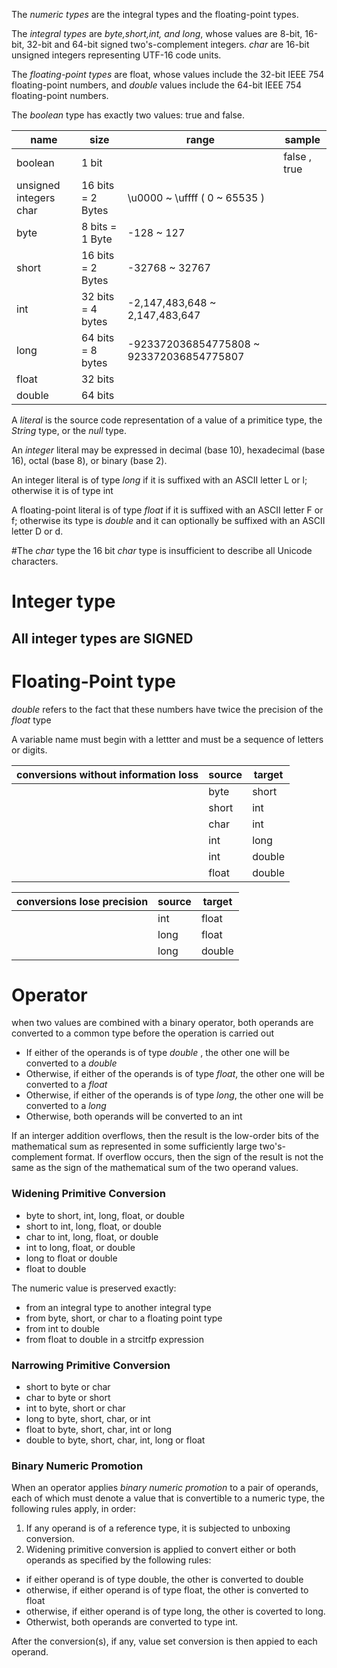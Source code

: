 The *numeric types* are the integral types and the floating-point types.

The *integral types* are *byte,short,int, and long*, whose values are 8-bit, 16-bit, 32-bit and 64-bit signed two's-complement integers.
*char* are 16-bit unsigned integers representing UTF-16 code units.

The *floating-point types* are float, whose values include the 32-bit IEEE 754 floating-point numbers, and *double* values include the 64-bit IEEE 754 floating-point numbers.

The *boolean* type has exactly two values: true and false.

| name | size | range | sample |
| ----- | ----- | ----- | ----|
| boolean | 1 bit |  |  false , true|
| unsigned integers char | 16 bits = 2 Bytes| \u0000 ~ \uffff ( 0 ~ 65535 ) |  | 
|byte | 8 bits = 1 Byte |-128 ~ 127 |
| short|  16 bits = 2 Bytes | -32768 ~ 32767 |
|int | 32 bits = 4 bytes | -2,147,483,648 ~ 2,147,483,647  | |
|long | 64 bits = 8 bytes | -923372036854775808 ~ 923372036854775807 | |
| float|32 bits | | |
|double|64 bits | | |

A *literal* is the source code representation of a value of a primitice type, the *String* type, or the *null* type.

An *integer* literal may be expressed in decimal (base 10), hexadecimal (base 16), octal (base 8), or binary (base 2). 

An integer literal is of type *long* if it is suffixed with an ASCII letter L or l; otherwise it is of type int

A floating-point literal is of type *float* if it is suffixed with an ASCII letter F or f; otherwise its type is *double* and it can optionally be suffixed with an ASCII letter D or d.

#The _char_ type
the 16 bit _char_ type is insufficient to describe all Unicode characters.

# Integer type
## All integer types are SIGNED

# Floating-Point type
_double_ refers to the fact that these numbers have twice the precision of the _float_ type

A variable name must begin with a lettter and must be a sequence of letters or digits.

| conversions without information loss | source | target |
| ------ |----- | ----- |
| | byte | short |
| | short | int| 
| | char| int| 
| | int | long|
| | int | double| 
| | float | double|

| conversions lose precision| source  | target |
| ---- | ---- | ----- |
| | int | float| 
| | long | float| 
| |long | double|

# Operator
when two values are combined with a binary operator, both operands are converted to a common type before the operation is carried out
 * If either of the operands is of type _double_ , the other one will be converted to a _double_
 * Otherwise, if either of the operands is of type _float_, the other one will be converted to a _float_
 * Otherwise, if either of the operands is of type _long_, the other one will be converted to a _long_
 * Otherwise, both operands will be converted to an int


If an interger addition overflows, then the result is the low-order bits of the mathematical sum as represented in some
sufficiently large two's-complement format. If overflow occurs, then the sign of the result is not the same as the sign of the 
mathematical sum of the two operand values.

### Widening Primitive Conversion

* byte to short, int, long, float, or double
* short to int, long, float, or double
* char to int, long, float, or double
* int to long, float, or double
* long to float or double
* float to double

The numeric value is preserved exactly:
* from an integral type to another integral type
* from byte, short, or char to a floating point type
* from int to double
* from float to double in a strcitfp expression

### Narrowing Primitive Conversion

* short to byte or char
* char to byte or short
* int to byte, short or char
* long to byte, short, char, or int
* float to byte, short, char, int or long
* double to byte, short, char, int, long or float


### Binary Numeric Promotion

When an operator applies *binary numeric promotion* to a pair of operands, each of which must denote a value that is convertible to a 
numeric type, the following rules apply, in order:
1. If any operand is of a reference type, it is subjected to unboxing conversion.
2. Widening primitive conversion is applied to convert either or both operands as specified by the following rules: 
* if either operand is of type double, the other is converted to double
* otherwise, if either operand is of type float, the other is converted to float
* otherwise, if either operand is of type long, the other is coverted to long.
* Otherwist, both operands are converted to type int.

After the conversion(s), if any, value set conversion is then appied to each operand.
